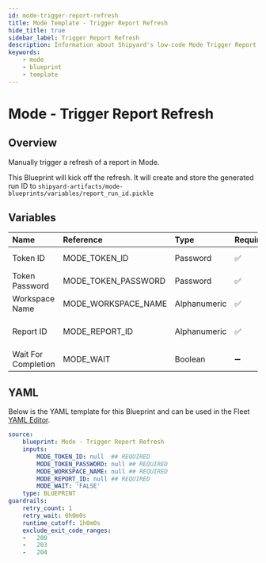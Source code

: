 ```yaml
---
id: mode-trigger-report-refresh
title: Mode Template - Trigger Report Refresh
hide_title: true
sidebar_label: Trigger Report Refresh
description: Information about Shipyard's low-code Mode Trigger Report Refresh blueprint. Trigger a Mode report to refresh immediately. 
keywords:
    - mode
    - blueprint
    - template
---
```


# Mode - Trigger Report Refresh

## Overview
Manually trigger a refresh of a report in Mode.

This Blueprint will kick off the refresh. It will create and store the generated run ID to `shipyard-artifacts/mode-blueprints/variables/report_run_id.pickle`

## Variables

| Name                | Reference           | Type         | Required           | Default | Options | Description                                                                           |
|:--------------------|:--------------------|:-------------|:-------------------|:--------|:--------|:--------------------------------------------------------------------------------------|
| Token ID            | MODE_TOKEN_ID       | Password     | :white_check_mark: | -       | -       | The ID of the Token used to authenticate with Mode.                                   |
| Token Password      | MODE_TOKEN_PASSWORD | Password     | :white_check_mark: | -       | -       | The Token Password associated to the Token ID used to authenticate with Mode.         |
| Workspace Name      | MODE_WORKSPACE_NAME | Alphanumeric | :white_check_mark: | -       | -       | Typically found in the URL structure as https://app.mode.com/ACCOUNT_NAME/            |
| Report ID           | MODE_REPORT_ID      | Alphanumeric | :white_check_mark: | -       | -       | Numeric ID of the report you want to download, typically found at the end of the URL. |
| Wait For Completion | MODE_WAIT           | Boolean      | :heavy_minus_sign: | `FALSE` | -       | Enable if you want this vessel to wait for the report to refresh before exiting       |


## YAML
Below is the YAML template for this Blueprint and can be used in the Fleet [YAML Editor](../../reference/fleets/yaml-editor.md).
```yaml
source:
    blueprint: Mode - Trigger Report Refresh
    inputs:
        MODE_TOKEN_ID: null  ## REQUIRED
        MODE_TOKEN_PASSWORD: null ## REQUIRED
        MODE_WORKSPACE_NAME: null ## REQUIRED
        MODE_REPORT_ID: null ## REQUIRED
        MODE_WAIT: 'FALSE'
    type: BLUEPRINT
guardrails:
    retry_count: 1
    retry_wait: 0h0m0s
    runtime_cutoff: 1h0m0s
    exclude_exit_code_ranges:
    -   200
    -   203
    -   204

```
